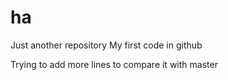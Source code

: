# ha
Just another repository
My first code in github

Trying to add more lines to compare it with master
